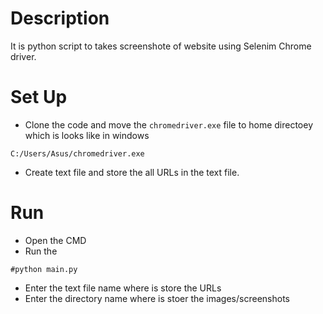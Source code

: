# Description
It is python script to takes screenshote of website using Selenim Chrome driver.

# Set Up
* Clone the code and move the ``` chromedriver.exe ```  file to home directoey which is looks like in windows
```
C:/Users/Asus/chromedriver.exe

```
* Create text file and store the all URLs in the text file.

# Run

* Open the CMD
* Run the 

```
#python main.py
```

* Enter the text file name where is store the URLs
* Enter the directory name where is stoer the images/screenshots


